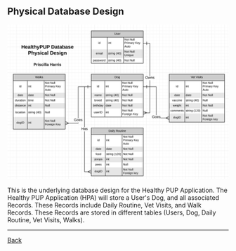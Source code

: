 ## Physical Database Design
![GitHub Logo](HealthyPUPDatabaseDesign.png)

This is the underlying database design for the Healthy PUP Application.
The Healthy PUP Application (HPA) will store a User's Dog, and all associated Records. 
These Records include Daily Routine, Vet Visits, and Walk Records.
These Records are stored in different tables (Users, Dog, Daily Routine, Vet Visits, Walks).

<hr>

[Back](README.md)
